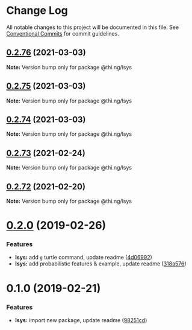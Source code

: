 # Change Log

All notable changes to this project will be documented in this file.
See [Conventional Commits](https://conventionalcommits.org) for commit guidelines.

## [0.2.76](https://github.com/thi-ng/umbrella/compare/@thi.ng/lsys@0.2.75...@thi.ng/lsys@0.2.76) (2021-03-03)

**Note:** Version bump only for package @thi.ng/lsys





## [0.2.75](https://github.com/thi-ng/umbrella/compare/@thi.ng/lsys@0.2.74...@thi.ng/lsys@0.2.75) (2021-03-03)

**Note:** Version bump only for package @thi.ng/lsys





## [0.2.74](https://github.com/thi-ng/umbrella/compare/@thi.ng/lsys@0.2.73...@thi.ng/lsys@0.2.74) (2021-03-03)

**Note:** Version bump only for package @thi.ng/lsys





## [0.2.73](https://github.com/thi-ng/umbrella/compare/@thi.ng/lsys@0.2.72...@thi.ng/lsys@0.2.73) (2021-02-24)

**Note:** Version bump only for package @thi.ng/lsys





## [0.2.72](https://github.com/thi-ng/umbrella/compare/@thi.ng/lsys@0.2.71...@thi.ng/lsys@0.2.72) (2021-02-20)

**Note:** Version bump only for package @thi.ng/lsys





# [0.2.0](https://github.com/thi-ng/umbrella/compare/@thi.ng/lsys@0.1.0...@thi.ng/lsys@0.2.0) (2019-02-26)

### Features

* **lsys:** add `g` turtle command, update readme ([4d06992](https://github.com/thi-ng/umbrella/commit/4d06992))
* **lsys:** add probabilistic features & example, update readme ([318a576](https://github.com/thi-ng/umbrella/commit/318a576))

# 0.1.0 (2019-02-21)

### Features

* **lsys:** import new package, update readme ([98251cd](https://github.com/thi-ng/umbrella/commit/98251cd))
